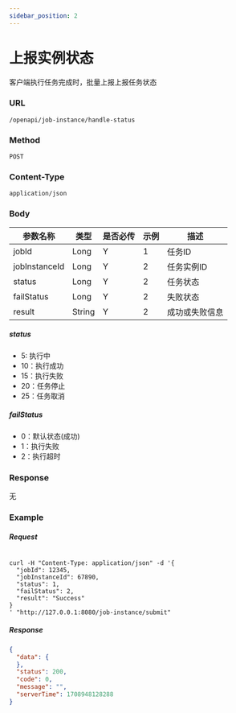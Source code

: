 ```yaml
---
sidebar_position: 2
---
```


# 上报实例状态

客户端执行任务完成时，批量上报上报任务状态

### URL

`/openapi/job-instance/handle-status`

### Method

`POST`

### Content-Type

`application/json`

### Body

|参数名称|类型| 是否必传 | 示例|描述 |
| ----- | ----- |-----|--|--|
|jobId| Long| Y |1 | 任务ID|
|jobInstanceId|Long| Y |2 | 任务实例ID |
|status|Long| Y |2 | 任务状态 |
|failStatus|Long| Y |2 | 失败状态 |
|result|String| Y |2 | 成功或失败信息 |

##### status
- 5: 执行中
- 10：执行成功
- 15：执行失败
- 20：任务停止
- 25：任务取消

##### failStatus
- 0：默认状态(成功)
- 1：执行失败
- 2：执行超时

### Response

无

### Example

##### Request

```shell

curl -H "Content-Type: application/json" -d '{
  "jobId": 12345,
  "jobInstanceId": 67890,
  "status": 1,
  "failStatus": 2,
  "result": "Success"
}
' "http://127.0.0.1:8080/job-instance/submit"

```

##### Response

```json
{
  "data": {
  },
  "status": 200,
  "code": 0,
  "message": "",
  "serverTime": 1708948128288
}
```